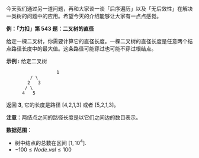 今天我们通过另一道问题，再和大家谈一谈「后序遍历」以及「无后效性」在解决一类树的问题中的应用。希望今天的介绍能够让大家有一点点感觉。

**例：「力扣」第 543 题：二叉树的直径**

给定一棵二叉树，你需要计算它的直径长度。一棵二叉树的直径长度是任意两个结点路径长度中的最大值。这条路径可能穿过也可能不穿过根结点。

**示例 :**
给定二叉树

```
   				   1
         / \
        2   3
       / \     
      4   5    
```

返回 **3**, 它的长度是路径 [4,2,1,3] 或者 [5,2,1,3]。

**注意**：两结点之间的路径长度是以它们之间边的数目表示。

**数据范围**：

- 树中结点的总数在区间 $[1, 10^4]$.
- $-100 \le Node.val \le 100$





































